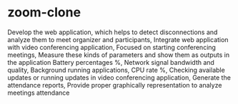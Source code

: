 # zoom-clone
Develop the web application, which helps to detect disconnections and analyze them to meet organizer and participants, Integrate web application with video conferencing application, Focused on starting conferencing meetings, Measure these kinds of parameters and show them as outputs in the application  Battery percentages %,  Network signal bandwidth and quality,  Background running applications, CPU rate %,  Checking available updates or running updates in video conferencing application,  Generate the attendance reports, Provide proper graphically representation to analyze meetings attendance
